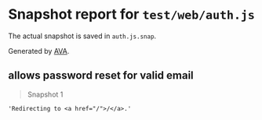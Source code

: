 # Snapshot report for `test/web/auth.js`

The actual snapshot is saved in `auth.js.snap`.

Generated by [AVA](https://ava.li).

## allows password reset for valid email

> Snapshot 1

    'Redirecting to <a href="/">/</a>.'
